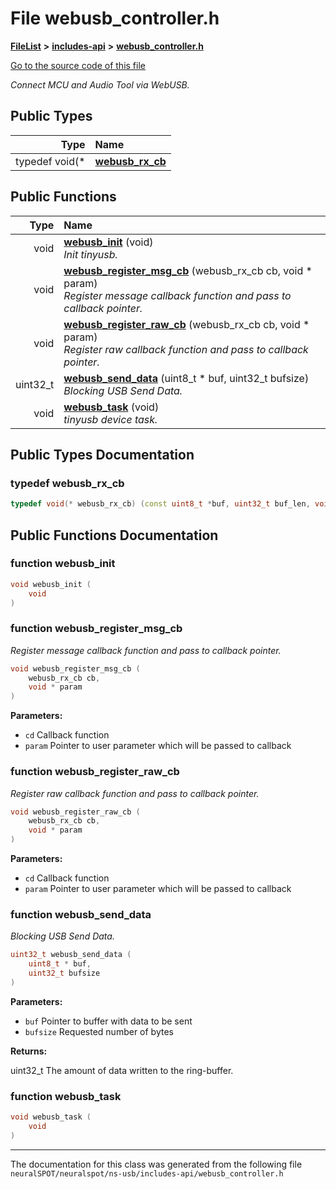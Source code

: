 

# File webusb\_controller.h



[**FileList**](files.md) **>** [**includes-api**](dir_a2a61ebab6bf7d344fb1c36a75cc33e9.md) **>** [**webusb\_controller.h**](webusb__controller_8h.md)

[Go to the source code of this file](webusb__controller_8h_source.md)

_Connect MCU and Audio Tool via WebUSB._ 


















## Public Types

| Type | Name |
| ---: | :--- |
| typedef void(\* | [**webusb\_rx\_cb**](#typedef-webusb_rx_cb)  <br> |




















## Public Functions

| Type | Name |
| ---: | :--- |
|  void | [**webusb\_init**](#function-webusb_init) (void) <br>_Init tinyusb._  |
|  void | [**webusb\_register\_msg\_cb**](#function-webusb_register_msg_cb) (webusb\_rx\_cb cb, void \* param) <br>_Register message callback function and pass to callback pointer._  |
|  void | [**webusb\_register\_raw\_cb**](#function-webusb_register_raw_cb) (webusb\_rx\_cb cb, void \* param) <br>_Register raw callback function and pass to callback pointer._  |
|  uint32\_t | [**webusb\_send\_data**](#function-webusb_send_data) (uint8\_t \* buf, uint32\_t bufsize) <br>_Blocking USB Send Data._  |
|  void | [**webusb\_task**](#function-webusb_task) (void) <br>_tinyusb device task._  |




























## Public Types Documentation




### typedef webusb\_rx\_cb 

```C++
typedef void(* webusb_rx_cb) (const uint8_t *buf, uint32_t buf_len, void *param);
```



## Public Functions Documentation




### function webusb\_init 

```C++
void webusb_init (
    void
) 
```






### function webusb\_register\_msg\_cb 

_Register message callback function and pass to callback pointer._ 
```C++
void webusb_register_msg_cb (
    webusb_rx_cb cb,
    void * param
) 
```





**Parameters:**


* `cd` Callback function 
* `param` Pointer to user parameter which will be passed to callback 




        



### function webusb\_register\_raw\_cb 

_Register raw callback function and pass to callback pointer._ 
```C++
void webusb_register_raw_cb (
    webusb_rx_cb cb,
    void * param
) 
```





**Parameters:**


* `cd` Callback function 
* `param` Pointer to user parameter which will be passed to callback 




        



### function webusb\_send\_data 

_Blocking USB Send Data._ 
```C++
uint32_t webusb_send_data (
    uint8_t * buf,
    uint32_t bufsize
) 
```





**Parameters:**


* `buf` Pointer to buffer with data to be sent 
* `bufsize` Requested number of bytes 



**Returns:**

uint32\_t The amount of data written to the ring-buffer. 





        



### function webusb\_task 

```C++
void webusb_task (
    void
) 
```




------------------------------
The documentation for this class was generated from the following file `neuralSPOT/neuralspot/ns-usb/includes-api/webusb_controller.h`

